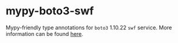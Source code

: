 # mypy-boto3-swf

Mypy-friendly type annotations for `boto3` 1.10.22 `swf` service.
More information can be found [here](https://github.com/vemel/mypy_boto3).